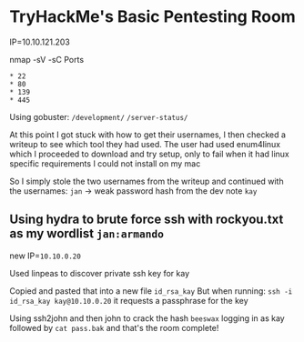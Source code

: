 # TryHackMe's Basic Pentesting Room

IP=10.10.121.203


nmap -sV -sC
Ports
```
* 22
* 80
* 139
* 445
```

Using gobuster:
`/development/`
`/server-status/`

At this point I got stuck with how to get their usernames, I then checked a writeup to see which tool they had used.
The user had used enum4linux which I proceeded to download and try setup, only to fail when it had linux specific requirements I could not install on my mac

So I simply stole the two usernames from the writeup and continued with the usernames:
`jan` -> weak password hash from the dev note
`kay`

Using hydra to brute force ssh with rockyou.txt as my wordlist
`jan:armando`
---
new IP=`10.10.0.20`

Used linpeas to discover private ssh key for kay

Copied and pasted that into a new file `id_rsa_kay`
But when running: `ssh -i id_rsa_kay kay@10.10.0.20` it requests a passphrase for the key

Using ssh2john and then john to crack the hash
`beeswax`
logging in as kay followed by
`cat pass.bak`
and that's the room complete!
